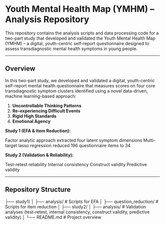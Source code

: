 # Youth Mental Health Map (YMHM) – Analysis Repository

This repository contains the analysis scripts and data processing code for a two-part study that developed and validated the Youth Mental Health Map (YMHM) – a digital, youth-centric self-report questionnaire designed to assess transdiagnostic mental health symptoms in young people.

---

## Overview

In this two-part study, we developed and validated a digital, youth-centric self-report mental health questionnaire that measures scores on four core transdiagnostic symptom clusters identified using a novel data-driven, machine learning-based approach:

1. **Uncontrollable Thinking Patterns**  
2. **Re-experiencing Difficult Events**  
3. **Rigid High Standards**  
4. **Emotional Agency**
  

**Study 1 (EFA & Item Reduction):**

Factor analytic approach extracted four latent symptom dimensions
Multi-target lasso regression reduced 196 questionnaire items to 34


**Study 2 (Validation & Reliability):**

Test-retest reliability
Internal consistency
Construct validity
Predictive validity


---

## Repository Structure

├── study1/
│ ├── analysis/ # Scripts for EFA
│ ├── question_reduction/ # Scripts for item reduction
│
├── study2/
│ ├── analysis/ # Validation analyses (test-retest, internal consistency, construct validity, predictive validity)
│
└── README.md # Project overview
